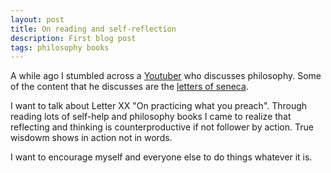 ```yaml
---
layout: post
title: On reading and self-reflection
description: First blog post
tags: philosophy books
---
```


A while ago I stumbled across a [Youtuber](https://www.youtube.com/@acceptingtheuniverse) who discusses philosophy. Some of the content that he discusses are the [letters of seneca](https://en.wikisource.org/wiki/Moral_letters_to_Lucilius).

I want to talk about Letter XX "On practicing what you preach". Through reading lots of self-help and philosophy books I came to realize that reflecting and thinking is counterproductive if not follower by action. True wisdowm shows in action not in words.

I want to encourage myself and everyone else to do things whatever it is.
